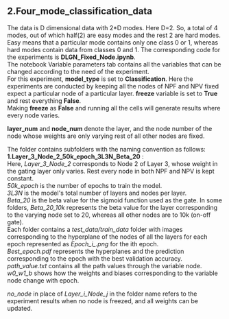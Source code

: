 
## 2.Four_mode_classification_data

The data is D dimensional data with 2*D modes. Here D=2. So, a total of 4 modes, out of which half(2) are easy modes and the rest 2 are hard modes. Easy means that a particular mode contains only one class 0 or 1, whereas hard modes contain data from classes 0 and 1. The corresponding code for the experiments is **DLGN_Fixed_Node.ipynb**.  
The notebook Variable parameters tab contains all the variables that can be changed according to the need of the experiment.  
For this experiment, **model_type** is set to **Classification**. Here the experiments are conducted by keeping all the nodes of NPF and NPV fixed expect a particular node of a particular layer. **freeze** variable is set to **True** and rest everything **False**.  
Making **freeze** as **False** and running all the cells will generate results where every node varies.  


**layer_num** and **node_num** denote the layer, and the node number of the node whose weights are only varying rest of all other nodes are fixed.


 The folder contains subfolders with the naming convention as follows:  
**1.Layer_3_Node_2_50k_epoch_3L3N_Beta_20** :  
Here, *Layer_3_Node_2* corresponds to Node 2 of Layer 3, whose weight in the gating layer only varies. Rest every node in both NPF and NPV is kept constant.  
*50k_epoch* is the number of epochs to train the model.  
*3L3N* is the model's total number of layers and nodes per layer.  
*Beta_20* is the beta value for the sigmoid function used as the gate. In some folders, *Beta_20_10k* represents the beta value for the layer corresponding to the varying node set to 20, whereas all other nodes are to 10k (on-off gate).  
Each folder contains a *test_data/train_data* folder with images corresponding to the hyperplane of the nodes of all the layers for each epoch represented as *Epoch_i_.png* for the ith epoch.  
*Best_epoch.pdf* represents the hyperplanes and the prediction corresponding to the epoch with the best validation accuracy.  
*path_value.txt* contains all the path values through the variable node.  
*w0_w1_b* shows how the weights and biases corresponding to the variable node change with epoch.  

*no_node* in place of *Layer_i_Node_j* in the folder name refers to the experiment results when no node is freezed, and all weights can be updated.

